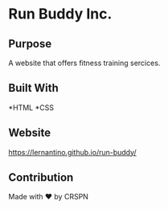 # Run Buddy Inc.

## Purpose
A website that offers fitness training sercices.

## Built With
*HTML
*CSS

## Website
https://lernantino.github.io/run-buddy/

## Contribution 
Made with ❤️ by CRSPN
